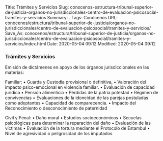 Title: Trámites y Servicios
Slug: conocenos-estructura-tribunal-superior-de-justicia-organos-no-jurisdiccionales-centro-de-evaluacion-psicosocial-tramites-y-servicios
Summary: .
Tags: Conócenos
URL: conocenos/estructura/tribunal-superior-de-justicia/organos-no-jurisdiccionales/centro-de-evaluacion-psicosocial/tramites-y-servicios/
Save_As: conocenos/estructura/tribunal-superior-de-justicia/organos-no-jurisdiccionales/centro-de-evaluacion-psicosocial/tramites-y-servicios/index.html
Date: 2020-05-04 09:12
Modified: 2020-05-04 09:12



### Trámites y Servicios

Emisión de dictámenes en apoyo de los órganos jurisdiccionales en las materias:

Familiar:
•	Guarda y Custodia provisional o definitiva,
•	Valoración del impacto psico-emocional en violencia familiar.
•	Evaluación de capacidad jurídica
•	Pensión alimenticia
•	Pérdidas de la patria potestad
•	Régimen de convivencias
•	Evaluaciones de la idoneidad de las parejas postuladas como adoptantes
•	Capacidad de comparecencia.
•	Impacto del Reconocimiento o desconocimiento de paternidad

Civil y Penal:
•	Daño moral
•	Estudios socioeconómicos
•	Secuelas psicológicas para determinar la reparación del daño
•	Evaluación de las víctimas 
•	Evaluación de la tortura mediante el Protocolo de Estambul
•	Nivel de agresividad o peligrosidad de los imputados




